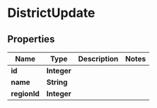 # DistrictUpdate

## Properties
Name | Type | Description | Notes
------------ | ------------- | ------------- | -------------
**id** | **Integer** |  | 
**name** | **String** |  | 
**regionId** | **Integer** |  | 
